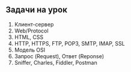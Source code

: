 ## Задачи на урок

1. Клиент-сервер
2. Web/Protocol
3. HTML, CSS
4. HTTP, HTTPS, FTP, POP3, SMTP, IMAP, SSL
5. Модель OSI
6. Запрос (Request), Ответ (Reponse)
7. Sniffer, Charles, Fiddler, Postman
